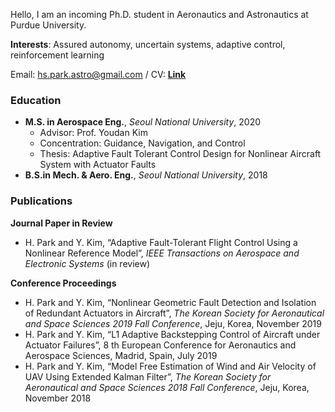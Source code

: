 Hello, I am an incoming Ph.D. student in Aeronautics and Astronautics at Purdue University.


**Interests**: Assured autonomy, uncertain systems, adaptive control, reinforcement learning  

Email: hs.park.astro@gmail.com
/ CV: **[Link](https://github.com/hsparkastro/hsparkastro.github.io/CV_hyunsangpark.pdf)** 


### Education
- **M.S. in Aerospace Eng.**, _Seoul National University_, 2020
  - Advisor: Prof. Youdan Kim
  - Concentration: Guidance, Navigation, and Control
  - Thesis: Adaptive Fault Tolerant Control Design for Nonlinear Aircraft System with Actuator Faults
- **B.S.in Mech. & Aero. Eng.**, _Seoul National University_, 2018

### Publications
**Journal Paper in Review**
- H. Park and Y. Kim, “Adaptive Fault-Tolerant Flight Control Using a Nonlinear Reference Model”, _IEEE Transactions on Aerospace and Electronic Systems_ (in review)

**Conference Proceedings**
- H. Park and Y. Kim, “Nonlinear Geometric Fault Detection and Isolation of Redundant Actuators in Aircraft”, _The Korean Society for Aeronautical and Space Sciences 2019 Fall Conference_, Jeju, Korea, November 2019
- H. Park and Y. Kim, “L1 Adaptive Backstepping Control of Aircraft under Actuator Failures”, 8 th European Conference for Aeronautics and Aerospace Sciences, Madrid, Spain, July 2019
- H. Park and Y. Kim, “Model Free Estimation of Wind and Air Velocity of UAV Using Extended Kalman Filter”, _The Korean Society for Aeronautical and Space Sciences 2018 Fall Conference_, Jeju, Korea, November 2018
